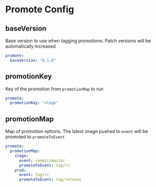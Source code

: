 # Promote Config

## baseVersion

Base version to use when tagging promotions.  Patch versions will be automatically increased

```yaml
promote:
  baseVersion: "0.1.0"
```

## promotionKey

Key of the promotion from `promotionMap` to run

```yaml
promote:
  promotionKey: "stage"
```

## promotionMap

Map of promotion options.  The latest image pushed to `event` will be promoted to `promoteToEvent`

```yaml
promote:
  promotionMap:
    stage:
      event: commit/master
      promoteToEvent: tag/rc
    prod:
      event: tag/rc
      promoteToEvent: tag/release
```
